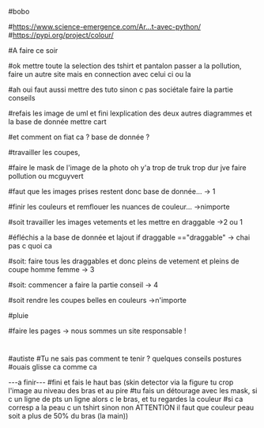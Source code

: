 #bobo



#https://www.science-emergence.com/Ar...t-avec-python/
#https://pypi.org/project/colour/


#A faire ce soir

#ok mettre toute la selection des tshirt et pantalon passer a la pollution, faire un autre site mais en connection avec celui ci ou la

#ah oui faut aussi mettre des tuto sinon c pas sociétale faire la partie conseils

#refais les image de uml et fini lexplication des deux autres diagrammes et la base de donnée mettre cart

















#et comment on fiat ca ? base de donnée ?



#travailler les coupes,

#faire le mask de l'image de la photo oh y'a trop de truk trop dur jve faire pollution ou mcguyvert 

#faut que les images prises restent donc base de donnée... -> 1

#finir les couleurs et remflouer les nuances de couleur... ->nimporte

#soit travailler les images vetements et les mettre en draggable ->2 ou 1

#éfléchis a la base de donnée et lajout if draggable =="draggable"  -> chai pas c quoi ca   

#soit: faire tous les draggables et donc pleins de vetement et pleins de coupe homme femme -> 3

#soit: commencer a faire la partie conseil -> 4

#soit  rendre les coupes belles en couleurs ->n'importe



#pluie

#faire les pages -> nous sommes un site responsable !
#

#autiste
#Tu ne sais pas comment te tenir ? quelques conseils postures
#ouais glisse ca comme ca




---a finir---
#fini et fais le haut bas (skin detector via la figure tu crop l'image au niveau des bras et au pire
#tu fais un détourage avec les mask, si c un ligne de pts un ligne alors c le bras, et tu regardes la couleur 
#si ca corresp a la peau c un tshirt sinon non ATTENTION il faut que couleur peau soit a plus de 50% du bras (la main))




